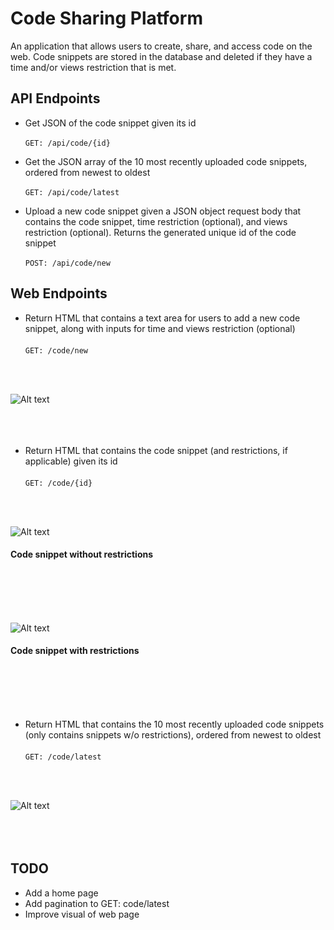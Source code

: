 # Code Sharing Platform

An application that allows users to create, share, and access code on the web. Code snippets are stored in the database and deleted if they have a time and/or views restriction that is met.

## API Endpoints
* Get JSON of the code snippet given its id
\
\
```GET: /api/code/{id}```

* Get the JSON array of the 10 most recently uploaded code snippets, ordered from newest to oldest
\
\
```GET: /api/code/latest```

* Upload a new code snippet given a JSON object request body that contains the code snippet, time restriction (optional), and views restriction (optional).
Returns the generated unique id of the code snippet
\
\
```POST: /api/code/new```


## Web Endpoints
* Return HTML that contains a text area for users to add a new code snippet, along with inputs for time and views restriction (optional)
\
\
```GET: /code/new```

<br></br>

![Alt text](images/create.png?raw=true "Create code")
<br></br><br></br>

* Return HTML that contains the code snippet (and restrictions, if applicable) given its id
\
\
```GET: /code/{id}```

<br></br>

![Alt text](images/get.png?raw=true "Code snippet w/o restrictions")
#### Code snippet without restrictions
<br></br><br></br>


![Alt text](images/get_with_restrictions.png?raw=true "Code snippet with restrictions")
#### Code snippet with restrictions
<br></br><br></br>

* Return HTML that contains the 10 most recently uploaded code snippets (only contains snippets w/o restrictions), ordered from newest to oldest
\
\
```GET: /code/latest```

<br></br>

![Alt text](images/latest.png?raw=true "Latest code snippets")
<br></br><br></br>


## TODO

* Add a home page
* Add pagination to GET: code/latest
* Improve visual of web page
